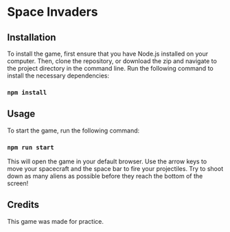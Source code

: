 # Space Invaders


## Installation

To install the game, first ensure that you have Node.js installed on your computer. Then, clone the repository, or download the zip and navigate to the project directory in the command line. Run the following command to install the necessary dependencies:

### `npm install`

## Usage

To start the game, run the following command:

### `npm run start`


This will open the game in your default browser. Use the arrow keys to move your spacecraft and the space bar to fire your projectiles. Try to shoot down as many aliens as possible before they reach the bottom of the screen!

## Credits

This game was made for practice. 

